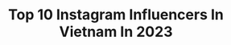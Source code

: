 ---
title: Top 10 Instagram Influencers In Vietnam In 2023
description: >-
  Find top Instagram influencers in Vietnam in 2023. Most popular hashtags: #dwinvn #dwvietnam #danielwellington.
platform: Instagram
hits: 13
text_top: See the top-rated Instagram accounts on inBeat.
text_bottom: Our database aggregates 13 Instagram influencers like this in Vietnam for you to pitch.
profiles:
  - username: "monstar_key"
    fullname: >-
      KEY
    bio: >-
      
    location: "Vietnam"
    followers: 156169
    engagement: 339
    commentsToLikes: 0.004527
    id: ck15q18g70m2k0i196vl8ox9u
    verified: true
    hashtags: ""
  - username: "_dieu._.anh"
    fullname: >-
      Đoàn Triệu Diệu Anh
    bio: >-
      🇻🇳 18 02/01/01 @dieuanhneee
    location: "Vietnam"
    followers: 237052
    engagement: 222
    commentsToLikes: 0.006518
    id: ck0tv40nd9u6q0i19d92mdd97
    verified: false
    hashtags: "#liptint, #sontint, #danielwellington, #sodacamera"
  - username: "lemaihang"
    fullname: >-
      Lê Mai Hằng
    bio: >-
      24 | 🇻🇳 WELCOME TO THE LMH’s WORLD 🌏✨ Girl Empowerment Influencer & Financial Boss 🦋 Also my baby @otb.event 💦 CHECK OUT MY VLOG 👇🏻
    location: "Vietnam"
    followers: 23714
    engagement: 394
    commentsToLikes: 0.007240
    id: ck0w0inyseeav0i19l8oa2r3o
    verified: false
    hashtags: "#danielwellington, #dwvietnam, #dwinvn, #dwforeveryone"
  - username: "truonghoang.maianh"
    fullname: >-
      Trương Hoàng Mai Anh
    bio: >-
      🇻🇳 Always be confident in yourself 📬 truonghoangmaianh@gmail.com Facebook: Trương Hoàng Mai Anh Tiktok: truoghoagmaianh 🎥 Youtube: Mai Anh đến đây!
    location: "Vietnam"
    followers: 465762
    engagement: 232
    commentsToLikes: 0.003484
    id: ck14je2iljv0o0i19bzh8ktq9
    verified: true
    hashtags: "#lazada1212, #beautytips, #clearskin, #clearskinroutine"
  - username: "baoanh0309"
    fullname: >-
      Nguyễn Hoài Bảo Anh
    bio: >-
      • Singer, Vietnam 🇻🇳 • ®️FB: @BaoAnhOfficial
    location: "Vietnam"
    followers: 2081909
    engagement: 61
    commentsToLikes: 0.002521
    id: ck13a6fawoudp0i19304logdw
    verified: true
    hashtags: "#zx, #adidasvn, #adidasoriginals"
  - username: "cathylemoine"
    fullname: >-
      Chef Catherine Lemoine
    bio: >-
      Founder @temporadapopup & @lamesard / Cocinera / Chef Consulting / Private Vin Diesel Chef 👩🏼‍🍳 / Food Styling
    location: "Vietnam"
    followers: 51757
    engagement: 110
    commentsToLikes: 0.038975
    id: ck137x2ghdh7a0i192xrf3yxt
    verified: true
    hashtags: "#mortal, #brugalleyenda, #chefcathylemoine, #boarshead"
  - username: "giangoivlog"
    fullname: >-
      Giang Ơi
    bio: >-
      Adulthood of a Weirdo 👽 Liên hệ công việc xin gửi email tới ✉️ tan@giangoi.com chứ gửi DM nó trôi quý vị ơi xin cảm ơn Ấn đây xem video mới nè 👇
    location: "Vietnam"
    followers: 426902
    engagement: 491
    commentsToLikes: 0.002459
    id: ck14kgo49pfjq0i196cv1kdri
    verified: false
    hashtags: "#uniqlo1nam, #cuchigang"
  - username: "vietnamtourismboard"
    fullname: >-
      Vietnam Tourism Board
    bio: >-
      Official account of Vietnam National Administration of Tourism 🇻🇳 Use the hashtags #WhyNotVietnam or #MyVietnam for a chance to be featured.
    location: "Vietnam"
    followers: 166467
    engagement: 206
    commentsToLikes: 0.036869
    id: ck0tw3xofdwze0i199jj5985a
    verified: true
    hashtags: "#myvietnam, #whynotvietnam"
  - username: "besteverfoodreviewshow"
    fullname: >-
      Sonny
    bio: >-
      Hunting down the world’s most unique food! Based in Vietnam 🇻🇳 Beauty Influencer Email Inquiries: marketing@befrs.com
    location: "Vietnam"
    followers: 254374
    engagement: 138
    commentsToLikes: 0.027076
    id: ck13741ht9o0v0i197uierbhl
    verified: false
    hashtags: "#asia, #vietnam, #hochiminhcity, #besteverasiabiketrip"
  - username: "foodholicvn"
    fullname: >-
      Ăn Hết Thế Giới
    bio: >-
      🇻🇳 Có tình yêu mãnh liệt với đồ ăn. #️⃣ #foodholicvn 📩For Work: foodholicvietnam@gmail.com
    location: "Vietnam"
    followers: 72807
    engagement: 153
    commentsToLikes: 0.017301
    id: ck0tw3xymdx0n0i19xo2sybld
    verified: false
    hashtags: "#sushi, #foodholicvncafe, #ganuongooo, #soithai"
---